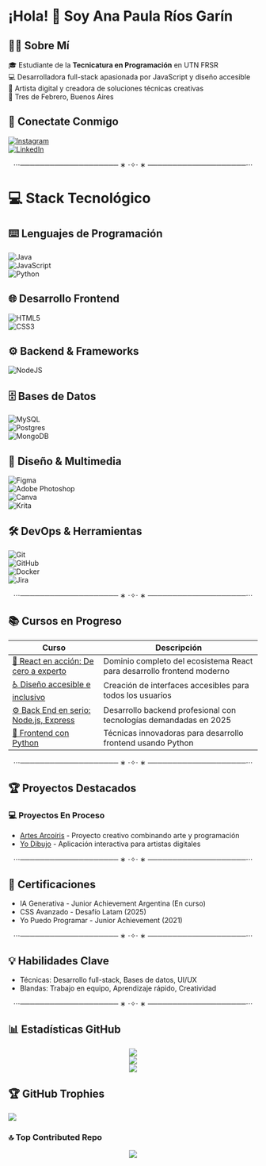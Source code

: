 # ¡Hola! 👋 Soy Ana Paula Ríos Garín

## 👩‍💻 Sobre Mí  
🎓 Estudiante de la **Tecnicatura en Programación** en UTN FRSR <br>
💻 Desarrolladora full-stack apasionada por JavaScript y diseño accesible  <br>
🎨 Artista digital y creadora de soluciones técnicas creativas  <br>
📍 Tres de Febrero, Buenos Aires  

## 🌟 Conectate Conmigo
[![Instagram](https://img.shields.io/badge/Instagram-%23E4405F.svg?logo=Instagram&logoColor=white)](https://instagram.com/ani.p.rg)<br/>
[![LinkedIn](https://img.shields.io/badge/LinkedIn-%230077B5.svg?logo=linkedin&logoColor=white)](https://linkedin.com/in/anapaularíosgarín)

<div align="center">

⋅⋅⋅──────────────────── ∗ ⋅✧⋅ ∗ ────────────────────⋅⋅⋅

</div>

# 💻 Stack Tecnológico
## ⌨️ Lenguajes de Programación
![Java](https://img.shields.io/badge/java-%23ED8B00.svg?style=flat&logo=openjdk&logoColor=white)<br/> 
![JavaScript](https://img.shields.io/badge/javascript-%23323330.svg?style=flat&logo=javascript&logoColor=%23F7DF1E)<br/> 
![Python](https://img.shields.io/badge/python-3670A0?style=flat&logo=python&logoColor=ffdd54) 

## 🌐 Desarrollo Frontend 
![HTML5](https://img.shields.io/badge/html5-%23E34F26.svg?style=flat&logo=html5&logoColor=white)<br/> 
![CSS3](https://img.shields.io/badge/css3-%231572B6.svg?style=flat&logo=css3&logoColor=white)

## ⚙️ Backend & Frameworks
![NodeJS](https://img.shields.io/badge/node.js-6DA55F?style=flat&logo=node.js&logoColor=white)

## 🗄️ Bases de Datos
![MySQL](https://img.shields.io/badge/mysql-4479A1.svg?style=flat&logo=mysql&logoColor=white)<br/>
![Postgres](https://img.shields.io/badge/postgres-%23316192.svg?style=flat&logo=postgresql&logoColor=white)<br/> 
![MongoDB](https://img.shields.io/badge/MongoDB-%234ea94b.svg?style=flat&logo=mongodb&logoColor=white)

## 🎨 Diseño & Multimedia
![Figma](https://img.shields.io/badge/figma-%23F24E1E.svg?style=flat&logo=figma&logoColor=white)<br/> 
![Adobe Photoshop](https://img.shields.io/badge/adobe%20photoshop-%2331A8FF.svg?style=flat&logo=adobe%20photoshop&logoColor=white)<br/> 
![Canva](https://img.shields.io/badge/Canva-%2300C4CC.svg?style=flat&logo=Canva&logoColor=white)<br/> 
![Krita](https://img.shields.io/badge/Krita-203759?style=flat&logo=krita&logoColor=EEF37B)

## 🛠️ DevOps & Herramientas
![Git](https://img.shields.io/badge/git-%23F05033.svg?style=flat&logo=git&logoColor=white)<br/>
![GitHub](https://img.shields.io/badge/github-%23121011.svg?style=flat&logo=github&logoColor=white)<br/> 
![Docker](https://img.shields.io/badge/docker-%230db7ed.svg?style=flat&logo=docker&logoColor=white)<br/> 
![Jira](https://img.shields.io/badge/jira-%230A0FFF.svg?style=flat&logo=jira&logoColor=white)

<div align="center">

⋅⋅⋅──────────────────── ∗ ⋅✧⋅ ∗ ────────────────────⋅⋅⋅

</div>

## 📚 Cursos en Progreso

<div align="center">

| Curso | Descripción |
|-------|-------------|
| [🚀 React en acción: De cero a experto](https://cursos.desafiolatam.com/courses/react-en-accion) | Dominio completo del ecosistema React para desarrollo frontend moderno |
| [♿ Diseño accesible e inclusivo](https://cursos.desafiolatam.com/courses/diseno-accesible-inclusivo) | Creación de interfaces accesibles para todos los usuarios |
| [⚙️ Back End en serio: Node.js, Express](https://cursos.desafiolatam.com/courses/back-end-en-serio) | Desarrollo backend profesional con tecnologías demandadas en 2025 |
| [🐍 Frontend con Python](https://cursos.desafiolatam.com/courses/aprende-frontend-python)  | Técnicas innovadoras para desarrollo frontend usando Python |

</div>

<div align="center">

⋅⋅⋅──────────────────── ∗ ⋅✧⋅ ∗ ────────────────────⋅⋅⋅

</div>

## 🏆 Proyectos Destacados
### 💻 Proyectos En Proceso
- [Artes Arcoíris](https://github.com/anaprg05/artesArcoiris.git) - Proyecto creativo combinando arte y programación
- [Yo Dibujo](https://github.com/anaprg05/YoDibujo.git) - Aplicación interactiva para artistas digitales

<div align="center">

⋅⋅⋅──────────────────── ∗ ⋅✧⋅ ∗ ────────────────────⋅⋅⋅

</div>

## 📜 Certificaciones
- IA Generativa - Junior Achievement Argentina (En curso)
- CSS Avanzado - Desafío Latam (2025)
- Yo Puedo Programar - Junior Achievement (2021)

<div align="center">

⋅⋅⋅──────────────────── ∗ ⋅✧⋅ ∗ ────────────────────⋅⋅⋅

</div>

## 💡 Habilidades Clave
- Técnicas: Desarrollo full-stack, Bases de datos, UI/UX
- Blandas: Trabajo en equipo, Aprendizaje rápido, Creatividad

<div align="center">

⋅⋅⋅──────────────────── ∗ ⋅✧⋅ ∗ ────────────────────⋅⋅⋅

</div>

## 📊 Estadísticas GitHub

<div align="center">

![](https://github-readme-stats.vercel.app/api?username=anaprg05&theme=onedark&hide_border=false&include_all_commits=false&count_private=true)<br/>
![](https://nirzak-streak-stats.vercel.app/?user=anaprg05&theme=onedark&hide_border=false)<br/>
![](https://github-readme-stats.vercel.app/api/top-langs/?username=anaprg05&theme=onedark&hide_border=false&include_all_commits=false&count_private=true&layout=compact)

</div>

## 🏆 GitHub Trophies
![](https://github-profile-trophy.vercel.app/?username=anaprg05&theme=radical&no-frame=true&no-bg=false&margin-w=4)

### 🔝 Top Contributed Repo

<div align="center">

![](https://github-contributor-stats.vercel.app/api?username=anaprg05&limit=5&theme=radical&combine_all_yearly_contributions=true)

</div>

